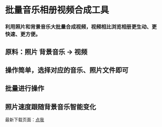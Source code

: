 #  批量音乐相册视频合成工具
###  利用照片和背景音乐大批量合成视频，视频相比浏览相册更生动、更快速、更方便。

##  原料：照片 背景音乐 -> 视频
##  操作简单，选择对应的音乐、照片文件即可
##  批量进行操作
##  照片速度跟随背景音乐智能变化

最新下载页面：[点我](https://github.com/elanworld/music-album/releases)